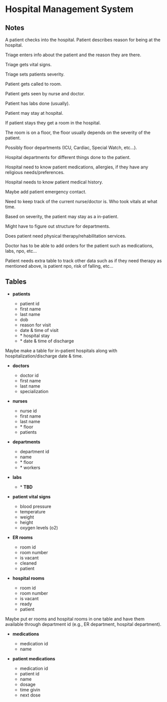 # Hospital Management System

## Notes

A patient checks into the hospital. Patient describes reason for being at the hospital.

Triage enters info about the patient and the reason they are there.

Triage gets vital signs.

Triage sets patients severity.

Patient gets called to room.

Patient gets seen by nurse and doctor.

Patient has labs done (usually).

Patient may stay at hospital.

If patient stays they get a room in the hospital.

The room is on a floor, the floor usually depends on the severity of the patient.

Possibly floor departments (ICU, Cardiac, Special Watch, etc...).

Hospital departments for different things done to the patient.

Hospital need to know patient medications, allergies, if they have any religious needs/preferences.

Hospital needs to know patient medical history.

Maybe add patient emergency contact.

Need to keep track of the current nurse/doctor is. Who took vitals at what time.

Based on severity, the patient may stay as a in-patient.

Might have to figure out structure for departments.

Does patient need physical therapy/rehabilitation services.

Doctor has to be able to add orders for the patient such as medications, labs, npo, etc...

Patient needs extra table to track other data such as if they need therapy as mentioned above, is patient npo, risk of falling, etc...

## Tables

- **patients**

  - patient id
  - first name
  - last name
  - dob
  - reason for visit
  - date & time of visit
  - \* hospital stay
  - \* date & time of discharge

Maybe make a table for in-patient hospitals along with hospitalization/discharge date & time.

- **doctors**

  - doctor id
  - first name
  - last name
  - specialization

- **nurses**

  - nurse id
  - first name
  - last name
  - \* floor
  - patients

- **departments**

  - department id
  - name
  - \* floor
  - \* workers

- **labs**

  - \* **TBD**

- **patient vital signs**

  - blood pressure
  - temperature
  - weight
  - height
  - oxygen levels (o2)

- **ER rooms**

  - room id
  - room number
  - is vacant
  - cleaned
  - patient

- **hospital rooms**
  - room id
  - room number
  - is vacant
  - ready
  - patient

Maybe put er rooms and hospital rooms in one table and have them available through department id (e.g., ER department, hospital department).

- **medications**

  - medication id
  - name

- **patient medications**
  - medication id
  - patient id
  - name
  - dosage
  - time givin
  - next dose
